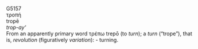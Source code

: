 <body>
  <p>G5157<br>  τροπή  <br> tropē  <br><i>trop-ay‘ </i><br>From an apparently primary word   τρέπω    trepō   (to <i>turn</i>); a <i>turn</i> (“trope”), that is, <i>revolution</i> (figuratively <i>variation</i>): - turning.<br></p>
 </body>